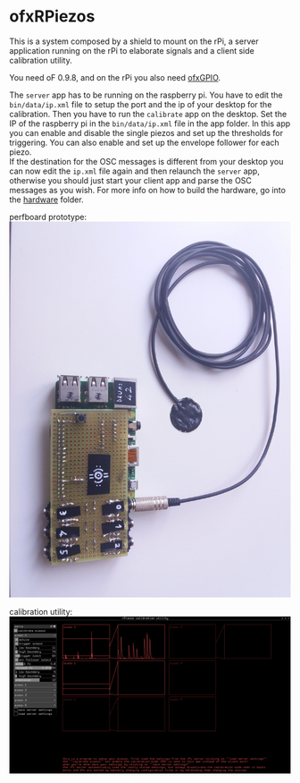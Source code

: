 ofxRPiezos
==============

This is a system composed by a shield to mount on the rPi, a server application running on the rPi to elaborate signals and a client side calibration utility.

You need oF 0.9.8, and on the rPi you also need [ofxGPIO](https://github.com/kashimAstro/ofxGPIO).

The `server` app has to be running on the raspberry pi. You have to edit the `bin/data/ip.xml` file to setup the port and the ip of your desktop for the calibration.
Then you have to run the `calibrate` app on the desktop. Set the IP of the raspberry pi in the `bin/data/ip.xml` file in the app folder. In this app you can enable and disable the single piezos and set up the thresholds for triggering. You can also enable and set up the envelope follower for each piezo.   
If the destination for the OSC messages is different from your desktop you can now edit the `ip.xml` file again and then relaunch the `server` app, otherwise you should just start your client app and parse the OSC messages as you wish. For more info on how to build the hardware, go into the [hardware](https://github.com/npisanti/ofxRPiezos/tree/master/hardware) folder.
   
perfboard prototype:   
![alt tag](https://github.com/npisanti/ofxRPiezos/blob/master/prototype.jpg)   
   
calibration utility:   
![alt tag](https://github.com/npisanti/ofxRPiezos/blob/master/calibrate_utility.png)   
